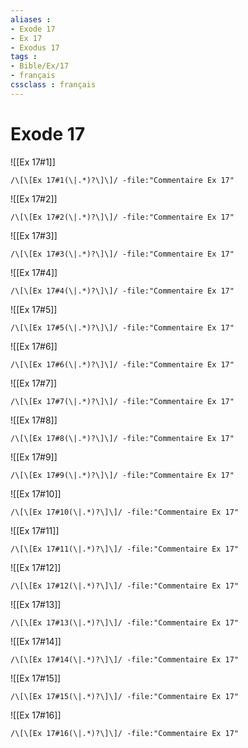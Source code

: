 ```yaml
---
aliases : 
- Exode 17
- Ex 17
- Exodus 17
tags : 
- Bible/Ex/17
- français
cssclass : français
---
```


# Exode 17

![[Ex 17#1]]

```query
/\[\[Ex 17#1(\|.*)?\]\]/ -file:"Commentaire Ex 17"
```

![[Ex 17#2]]

```query
/\[\[Ex 17#2(\|.*)?\]\]/ -file:"Commentaire Ex 17"
```

![[Ex 17#3]]

```query
/\[\[Ex 17#3(\|.*)?\]\]/ -file:"Commentaire Ex 17"
```

![[Ex 17#4]]

```query
/\[\[Ex 17#4(\|.*)?\]\]/ -file:"Commentaire Ex 17"
```

![[Ex 17#5]]

```query
/\[\[Ex 17#5(\|.*)?\]\]/ -file:"Commentaire Ex 17"
```

![[Ex 17#6]]

```query
/\[\[Ex 17#6(\|.*)?\]\]/ -file:"Commentaire Ex 17"
```

![[Ex 17#7]]

```query
/\[\[Ex 17#7(\|.*)?\]\]/ -file:"Commentaire Ex 17"
```

![[Ex 17#8]]

```query
/\[\[Ex 17#8(\|.*)?\]\]/ -file:"Commentaire Ex 17"
```

![[Ex 17#9]]

```query
/\[\[Ex 17#9(\|.*)?\]\]/ -file:"Commentaire Ex 17"
```

![[Ex 17#10]]

```query
/\[\[Ex 17#10(\|.*)?\]\]/ -file:"Commentaire Ex 17"
```

![[Ex 17#11]]

```query
/\[\[Ex 17#11(\|.*)?\]\]/ -file:"Commentaire Ex 17"
```

![[Ex 17#12]]

```query
/\[\[Ex 17#12(\|.*)?\]\]/ -file:"Commentaire Ex 17"
```

![[Ex 17#13]]

```query
/\[\[Ex 17#13(\|.*)?\]\]/ -file:"Commentaire Ex 17"
```

![[Ex 17#14]]

```query
/\[\[Ex 17#14(\|.*)?\]\]/ -file:"Commentaire Ex 17"
```

![[Ex 17#15]]

```query
/\[\[Ex 17#15(\|.*)?\]\]/ -file:"Commentaire Ex 17"
```

![[Ex 17#16]]

```query
/\[\[Ex 17#16(\|.*)?\]\]/ -file:"Commentaire Ex 17"
```

